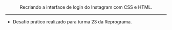 <p align="center">

  <br />
  Recriando a interface de login do Instagram com CSS e HTML.
</p>

<hr />

- Desafio prático realizado para turma 23 da Reprograma.
